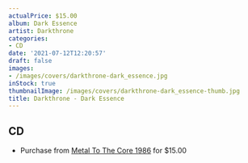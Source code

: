 ```yaml
---
actualPrice: $15.00
album: Dark Essence
artist: Darkthrone
categories:
- CD
date: '2021-07-12T12:20:57'
draft: false
images:
- /images/covers/darkthrone-dark_essence.jpg
inStock: true
thumbnailImage: /images/covers/darkthrone-dark_essence-thumb.jpg
title: Darkthrone - Dark Essence
---
```


## CD
* Purchase from [Metal To The Core 1986](https://metaltothecore1986.com/shop/darkthrone-dark-essence-cd/) for $15.00
